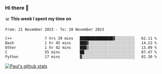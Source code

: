 ### Hi there 👋

📊 **This week I spent my time on**
<!--START_SECTION:waka-->

```txt
From: 21 November 2023 - To: 28 November 2023

C++               7 hrs 39 mins   ███████████████▓░░░░░░░░░   62.11 %
Bash              1 hr 45 mins    ███▓░░░░░░░░░░░░░░░░░░░░░   14.22 %
Other             1 hr 42 mins    ███▒░░░░░░░░░░░░░░░░░░░░░   13.89 %
C                 55 mins         ██░░░░░░░░░░░░░░░░░░░░░░░   07.47 %
Python            17 mins         ▓░░░░░░░░░░░░░░░░░░░░░░░░   02.30 %
```

<!--END_SECTION:waka-->


[![Paul's github stats](https://github-readme-stats.vercel.app/api?username=mickeyouyou&theme=dracula&show_icons=true)](https://github.com/anuraghazra/github-readme-stats)
